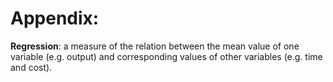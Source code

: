 # Appendix:

**Regression**: a measure of the relation between the mean value of one variable \(e.g. output\) and corresponding values of other variables \(e.g. time and cost\).



